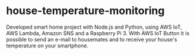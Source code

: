 # house-temperature-monitoring
Developed smart home project with Node.js and Python, using AWS IoT, AWS Lambda, Amazon SNS and a Raspberry Pi 3. With AWS IoT Button it is possible to send an e-mail to housemates and to receive your house's temperature on your smartphone.
